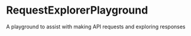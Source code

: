 # RequestExplorerPlayground
A playground to assist with making API requests and exploring responses
